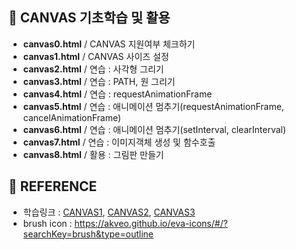## 🎨 CANVAS 기초학습 및 활용

<ul>
  <li> <b>canvas0.html</b> / CANVAS 지원여부 체크하기</li>
  <li> <b>canvas1.html</b> / CANVAS 사이즈 설정 </li>
  <li> <b>canvas2.html</b> / 연습 : 사각형 그리기 </li>
  <li> <b>canvas3.html</b> / 연습 : PATH, 원 그리기 </li>
  <li> <b>canvas4.html</b> / 연습 : requestAnimationFrame </li>
  <li> <b>canvas5.html</b> / 연습 : 애니메이션 멈추기(requestAnimationFrame, cancelAnimationFrame) </li>
  <li> <b>canvas6.html</b> / 연습 : 애니메이션 멈추기(setInterval, clearInterval) </li>
  <li> <b>canvas7.html</b> / 연습 : 이미지객체 생성 및 함수호출 </li>
  <li> <b>canvas8.html</b> / 활용 : 그림판 만들기 </li>
</ul>

## 📖 REFERENCE
- 학습링크 : [CANVAS1](https://youtu.be/JFQOgt5DMBY), [CANVAS2](https://youtu.be/ovf8cbKtBH0), [CANVAS3](https://youtu.be/p8TsTUJj-kY)<br>
- brush icon : https://akveo.github.io/eva-icons/#/?searchKey=brush&type=outline <br>

